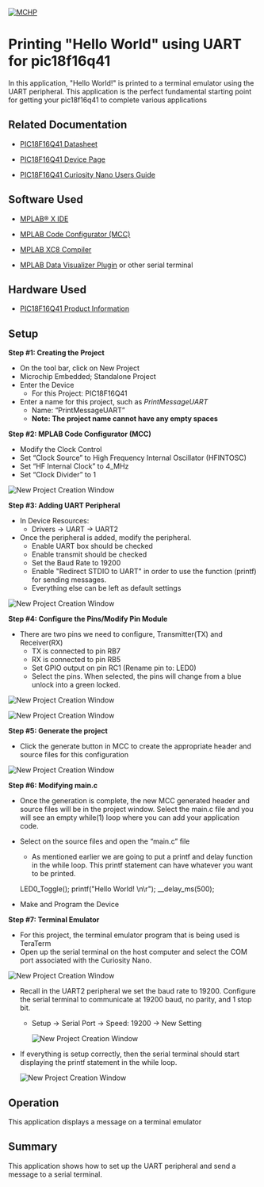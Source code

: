 
[![MCHP](images/microchip.png)](https://www.microchip.com)

# Printing "Hello World" using UART for pic18f16q41
  In this application, "Hello World!" is printed to a terminal emulator using the UART peripheral. This application is the perfect fundamental starting point for getting your pic18f16q41 to complete various applications


## Related Documentation

* [PIC18F16Q41 Datasheet](https://ww1.microchip.com/downloads/en/DeviceDoc/PIC18F06-16Q41-DataSheet-40002214C.pdf)

* [PIC18F16Q41 Device Page](https://www.microchip.com/wwwproducts/en/PIC18F16Q41)

* [PIC18F16Q41 Curiosity Nano Users Guide](https://ww1.microchip.com/downloads/en/DeviceDoc/PIC18F16Q41-Curiosity-Nano-Hardware-User-Guide-DS50003048A.pdf)



## Software Used

* [MPLAB® X IDE](https://www.microchip.com/en-us/development-tools-tools-and-software/mplab-x-ide)
* [MPLAB Code Configurator (MCC)](https://www.microchip.com/mplab/mplab-code-configurator)
* [MPLAB XC8 Compiler](https://www.microchip.com/en-us/development-tools-tools-and-software/mplab-xc-compilers)

* [MPLAB Data Visualizer Plugin](https://www.microchip.com/en-us/development-tools-tools-and-software/embedded-software-center/mplab-data-visualizer) or other serial terminal


## Hardware Used

* [PIC18F16Q41 Product Information](https://www.microchip.com/wwwproducts/en/PIC18F16Q41)

## Setup

**Step #1: Creating the Project**
+ On the tool bar, click on New Project
+ Microchip Embedded; Standalone Project
+ Enter the Device
  + For this Project: PIC18F16Q41
+ Enter a name for this project, such as *PrintMessageUART*
  + Name: “PrintMessageUART”
  + **Note: The project name cannot have any empty spaces**


**Step #2: MPLAB Code Configurator (MCC)**

+	Modify the Clock Control
  +	Set “Clock Source” to High Frequency Internal Oscillator (HFINTOSC)
  + Set “HF Internal Clock” to 4_MHz
  + Set “Clock Divider” to 1

  ![New Project Creation Window](images/Picture1.PNG)


**Step #3: Adding UART Peripheral**

+ In Device Resources:
  + Drivers &rarr; UART &rarr; UART2
+ Once the peripheral is added, modify the peripheral.
  +	Enable UART box should be checked
  + Enable transmit should be checked
  + Set the Baud Rate to 19200
  +	Enable "Redirect STDIO to UART" in order to use the function (printf) for sending messages.
  + Everything else can be left as default settings

![New Project Creation Window](images/Picture2.PNG)


  **Step #4: Configure the Pins/Modify Pin Module**
  + There are two pins we need to configure, Transmitter(TX) and Receiver(RX)
    + TX is connected to pin RB7
    + RX is connected to pin RB5
    + Set GPIO output on pin RC1 (Rename pin to: LED0)
    +	Select the pins. When selected, the pins will change from a blue unlock into a green locked.

![New Project Creation Window](images/Picture3.PNG)

![New Project Creation Window](images/Picture4.PNG)


  **Step #5: Generate the project**
  + Click the generate button in MCC to create the appropriate header and source files for this configuration

![New Project Creation Window](images/Picture5.PNG)


  **Step #6: Modifying main.c**
  + Once the generation is complete, the new MCC generated header and source files will be in the project window. Select the main.c file and you will see an empty while(1) loop where you can add your application code.
  + Select on the source files and open the “main.c” file
    +	As mentioned earlier we are going to put a printf and delay function in the while loop. This printf statement can have whatever you want to be printed.


      LED0_Toggle();
      printf("Hello World! \n\r");
      __delay_ms(500);
      
  + Make and Program the Device


  **Step #7: Terminal Emulator**

  + For this project, the terminal emulator program that is being used is TeraTerm
  + Open up the serial terminal on the host computer and select the COM port associated with the Curiosity Nano.

 ![New Project Creation Window](images/Picture10.PNG)

  + Recall in the UART2 peripheral we set the baud rate to 19200. Configure the serial terminal to communicate at 19200 baud, no parity, and 1 stop bit.
    + Setup &rarr; Serial Port &rarr; Speed: 19200 &rarr; New Setting

      ![New Project Creation Window](images/Picture8.1.PNG)

  + If everything is setup correctly, then the serial terminal should start displaying the printf statement in the while loop.

    ![New Project Creation Window](images/Picture9.png)

## Operation

This application displays a message on a terminal emulator

## Summary

This application shows how to set up the UART peripheral and send a message to a serial terminal.
